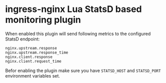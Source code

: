 # ingress-nginx Lua StatsD based monitoring plugin

When enabled this plugin will send following metrics to the configured StatsD endpoint:

```
nginx.upstream.response
nginx.upstream.response_time
nginx.client.response
nginx.client.request_time
```

Befor enabling the plugin make sure you have `STATSD_HOST` and `STATSD_PORT` environment variables set.
